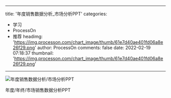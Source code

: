 
---
title: '年度销售数据分析_市场分析PPT'
categories: 
 - 学习
 - ProcessOn
 - 推荐
headimg: 'https://img.processon.com/chart_image/thumb/61e7d40ae401fd06a8e26f29.png'
author: ProcessOn
comments: false
date: 2022-02-19 07:18:37
thumbnail: 'https://img.processon.com/chart_image/thumb/61e7d40ae401fd06a8e26f29.png'
---

<div>   
<img class="thumb" alt="年度销售数据分析/市场分析PPT" src="https://img.processon.com/chart_image/thumb/61e7d40ae401fd06a8e26f29.png" referrerpolicy="no-referrer">
<p>年度/年终/市场销售数据分析PPT</p>  
</div>
            
